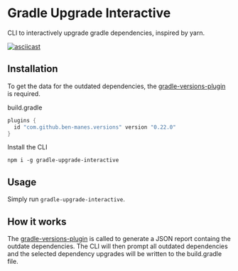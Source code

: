 
# Gradle Upgrade Interactive

CLI to interactively upgrade gradle dependencies, inspired by yarn.

[![asciicast](https://asciinema.org/a/MSr9LppJKjb2gyCW0ozsdFWdb.svg)](https://asciinema.org/a/MSr9LppJKjb2gyCW0ozsdFWdb)

## Installation

To get the data for the outdated dependencies, the [gradle-versions-plugin](https://github.com/ben-manes/gradle-versions-plugin) is required.

build.gradle

```groovy
plugins {
  id "com.github.ben-manes.versions" version "0.22.0"
}
```

Install the CLI

```
npm i -g gradle-upgrade-interactive
```

## Usage

Simply run `gradle-upgrade-interactive`.

## How it works

The [gradle-versions-plugin](https://github.com/ben-manes/gradle-versions-plugin) is called to generate a JSON report containg the outdate dependencies.
The CLI will then prompt all outdated dependencies and the selected dependency upgrades will be written to the build.gradle file.